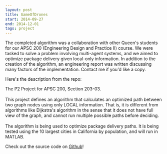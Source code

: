 ```yaml
---
layout: post
title: GameOfDrones
start: 2014-09-27
end: 2014-12-01
tags: project
---
```


The completed algorithm was a collaboration with other Queen's students for our APSC 200 (Engineering Design and Practice II) course. We were tasked to solve a problem involving multi-agent systems, and we aimed to optimize package delivery given local-only information. In addition to the creation of the algorithm, an engineering report was written discussing many factors of the implementation. Contact me if you'd like a copy.

Here's the description from the repo:

<p class="message">
The P2 Project for APSC 200, Section 203-03. <br>
<br>
This project defines an algorithm that calculates an optimized path between two graph nodes using only LOCAL information. That is, it is different from algorithms like Dijkstra's algorithm in the sense that it does not have full view of the graph, and cannot run multiple possible paths before deciding.
<br><br>
The algorithm is being used to optimize package delivery paths. It is being tested using the 10 largest cities in California by population, and will run in MATLAB.
</p>

Check out the source code on [Github](https://github.com/chriskopher/GameOfDrones)!
